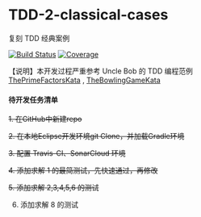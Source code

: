 # TDD-2-classical-cases
复刻 TDD 经典案例

[![Build Status](https://travis-ci.com/welldoer/TDD-2-classical-cases.svg?branch=master)](https://travis-ci.com/welldoer/TDD-2-classical-cases)
[![Coverage](https://sonarcloud.io/api/project_badges/measure?project=welldoer_TDD-2-classical-cases&metric=coverage)](https://sonarcloud.io/dashboard?id=welldoer_TDD-2-classical-cases)

【说明】本开发过程严重参考 Uncle Bob 的 TDD 编程范例 [ThePrimeFactorsKata](http://butunclebob.com/ArticleS.UncleBob.ThePrimeFactorsKata) , [TheBowlingGameKata](http://butunclebob.com/ArticleS.UncleBob.TheBowlingGameKata)


#### 待开发任务清单

~~1. 在GitHub中新建repo~~

~~2. 在本地Eclipse开发环境git Clone，并加载Gradle环境~~

~~3. 配置 Travis-CI、SonarCloud 环境~~

~~4. 添加求解 1 的最简测试，先快速通过，再修改~~

~~5. 添加求解 2,3,4,5,6 的测试~~

6. 添加求解 8 的测试
